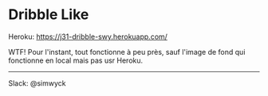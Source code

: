 # Dribble Like

Heroku: https://j31-dribble-swy.herokuapp.com/

WTF! Pour l'instant, tout fonctionne à peu près, sauf l'image de fond qui fonctionne en local mais pas usr Heroku.

---
Slack: @simwyck
